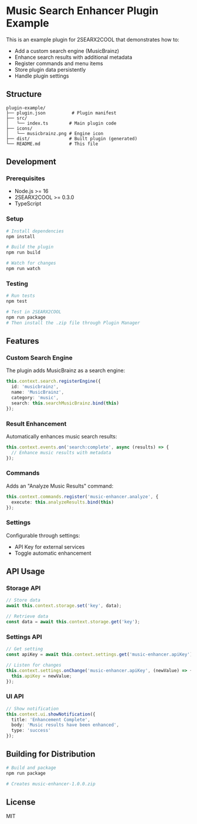 # Music Search Enhancer Plugin Example

This is an example plugin for 2SEARX2COOL that demonstrates how to:
- Add a custom search engine (MusicBrainz)
- Enhance search results with additional metadata
- Register commands and menu items
- Store plugin data persistently
- Handle plugin settings

## Structure

```
plugin-example/
├── plugin.json          # Plugin manifest
├── src/
│   └── index.ts        # Main plugin code
├── icons/
│   └── musicbrainz.png # Engine icon
├── dist/               # Built plugin (generated)
└── README.md           # This file
```

## Development

### Prerequisites

- Node.js >= 16
- 2SEARX2COOL >= 0.3.0
- TypeScript

### Setup

```bash
# Install dependencies
npm install

# Build the plugin
npm run build

# Watch for changes
npm run watch
```

### Testing

```bash
# Run tests
npm test

# Test in 2SEARX2COOL
npm run package
# Then install the .zip file through Plugin Manager
```

## Features

### Custom Search Engine

The plugin adds MusicBrainz as a search engine:

```typescript
this.context.search.registerEngine({
  id: 'musicbrainz',
  name: 'MusicBrainz',
  category: 'music',
  search: this.searchMusicBrainz.bind(this)
});
```

### Result Enhancement

Automatically enhances music search results:

```typescript
this.context.events.on('search:complete', async (results) => {
  // Enhance music results with metadata
});
```

### Commands

Adds an "Analyze Music Results" command:

```typescript
this.context.commands.register('music-enhancer.analyze', {
  execute: this.analyzeResults.bind(this)
});
```

### Settings

Configurable through settings:
- API Key for external services
- Toggle automatic enhancement

## API Usage

### Storage API

```typescript
// Store data
await this.context.storage.set('key', data);

// Retrieve data
const data = await this.context.storage.get('key');
```

### Settings API

```typescript
// Get setting
const apiKey = await this.context.settings.get('music-enhancer.apiKey');

// Listen for changes
this.context.settings.onChange('music-enhancer.apiKey', (newValue) => {
  this.apiKey = newValue;
});
```

### UI API

```typescript
// Show notification
this.context.ui.showNotification({
  title: 'Enhancement Complete',
  body: 'Music results have been enhanced',
  type: 'success'
});
```

## Building for Distribution

```bash
# Build and package
npm run package

# Creates music-enhancer-1.0.0.zip
```

## License

MIT